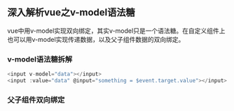 ## 深入解析vue之v-model语法糖
vue中用v-model实现双向绑定，其实v-model只是一个语法糖。在自定义组件上也可以用v-model实现传递数据，以及父子组件数据的双向绑定。
### v-model语法糖拆解
```javascript
<input v-model="data"></input>
<input :value="data" @input="something = $event.target.value"></input>
```
### 父子组件双向绑定